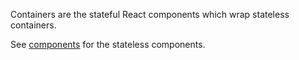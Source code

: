 Containers are the stateful React components which wrap stateless containers.

See [components](./../components) for the stateless components.
